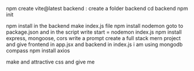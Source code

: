 npm create vite@latest
backend :
create a folder backend 
cd backend
npm init

npm install 
in the backend make index.js file
npm install nodemon 
goto to package.json and in the script write start = nodemon index.js
npm install express, mongoose, cors 
write a prompt
create a full stack mern project and give frontend in app.jsx  and backend in index.js i am using mongodb compass 
 npm install axios

make and attractive css and give me
